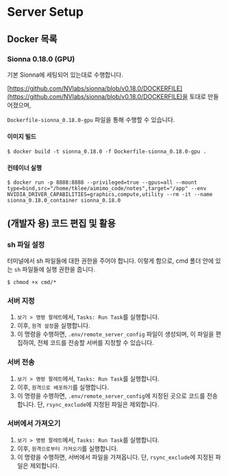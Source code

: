 # Server Setup

## Docker 목록

### Sionna 0.18.0 (GPU)

기본 Sionna에 세팅되어 있는대로 수행합니다.

[https://github.com/NVlabs/sionna/blob/v0.18.0/DOCKERFILE](https://github.com/NVlabs/sionna/blob/v0.18.0/DOCKERFILE)을 토대로 만들어졌으며,

`Dockerfile-sionna_0.18.0-gpu` 파일을 통해 수행할 수 있습니다.

#### 이미지 빌드

```shell
$ docker build -t sionna_0.18.0 -f Dockerfile-sionna_0.18.0-gpu .
```

#### 컨테이너 실행

```shell
$ docker run -p 8888:8888 --privileged=true --gpus=all --mount type=bind,src="/home/tklee/aimimo_code/notes",target="/app" --env NVIDIA_DRIVER_CAPABILITIES=graphics,compute,utility --rm -it --name sionna_0.18.0_container sionna_0.18.0
```

## (개발자 용) 코드 편집 및 활용

### sh 파일 설정

터미널에서 sh 파일들에 대한 권한을 주어야 합니다. 이렇게 함으로, cmd 폴더 안에 있는 `sh` 파일들에 실행 권한을 줍니다.

```shell
$ chmod +x cmd/*
```

### 서버 지정

1. `보기 > 명령 팔레트`에서, `Tasks: Run Task`를 실행합니다.
2. 이후, `원격 설정`을 실행합니다. 
3. 이 명령을 수행하면, `.env/remote_server_config` 파일이 생성되며, 이 파일을 편집하여, 전체 코드를 전송할 서버를 지정할 수 있습니다.

### 서버 전송

1. `보기 > 명령 팔레트`에서, `Tasks: Run Task`를 실행합니다.
2. 이후, `원격으로 배포하기`를 실행합니다. 
3. 이 명령을 수행하면, `.env/remote_server_config`에 지정된 곳으로 코드를 전송합니다. 단, `rsync_exclude`에 지정된 파일은 제외합니다.

### 서버에서 가져오기

1. `보기 > 명령 팔레트`에서, `Tasks: Run Task`를 실행합니다.
2. 이후, `원격으로부터 가져오기`를 실행합니다. 
3. 이 명령을 수행하면, 서버에서 파일을 가져옵니다. 단, `rsync_exclude`에 지정된 파일은 제외합니다.
